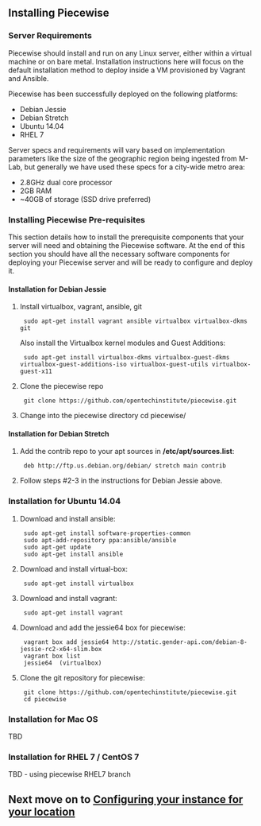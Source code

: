 ## Installing Piecewise

### Server Requirements

Piecewise should install and run on any Linux server, either within a virtual machine or on bare metal. Installation instructions here will focus on the default installation method to deploy inside a VM provisioned by Vagrant and Ansible.

Piecewise has been successfully deployed on the following platforms:

* Debian Jessie
* Debian Stretch
* Ubuntu 14.04
* RHEL 7

Server specs and requirements will vary based on implementation parameters like the size of the geographic region being ingested from M-Lab, but generally we have used these specs for a city-wide metro area:

* 2.8GHz dual core processor
* 2GB RAM
* ~40GB of storage (SSD drive preferred)

### Installing Piecewise Pre-requisites

This section details how to install the prerequisite components that your server will need and obtaining the Piecewise software. At the end of this section you should have all the necessary software components for deploying your Piecewise server and will be ready to configure and deploy it.

#### Installation for Debian Jessie

1. Install virtualbox, vagrant, ansible, git

        sudo apt-get install vagrant ansible virtualbox virtualbox-dkms git

   Also install the Virtualbox kernel modules and Guest Additions:

        sudo apt-get install virtualbox-dkms virtualbox-guest-dkms virtualbox-guest-additions-iso virtualbox-guest-utils virtualbox-guest-x11

2. Clone the piecewise repo

        git clone https://github.com/opentechinstitute/piecewise.git

3. Change into the piecewise directory
        cd piecewise/

#### Installation for Debian Stretch

1. Add the contrib repo to your apt sources in **/etc/apt/sources.list**:

        deb http://ftp.us.debian.org/debian/ stretch main contrib

2. Follow steps #2-3 in the instructions for Debian Jessie above.


### Installation for Ubuntu 14.04

1. Download and install ansible:

        sudo apt-get install software-properties-common
        sudo apt-add-repository ppa:ansible/ansible
        sudo apt-get update
        sudo apt-get install ansible

2. Download and install virtual-box:

        sudo apt-get install virtualbox

3. Download and install vagrant:

        sudo apt-get install vagrant

4. Download and add the jessie64 box for piecewise:

        vagrant box add jessie64 http://static.gender-api.com/debian-8-jessie-rc2-x64-slim.box
        vagrant box list
        jessie64  (virtualbox)

5. Clone the git repository for piecewise:

        git clone https://github.com/opentechinstitute/piecewise.git
        cd piecewise

### Installation for Mac OS

TBD

### Installation for RHEL 7 / CentOS 7

TBD - using piecewise RHEL7 branch


## Next move on to [Configuring your instance for your location](CONFIG.md)